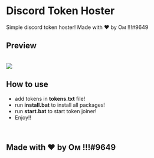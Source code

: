 # Discord Token Hoster
Simple discord token hoster! Made with ❤️ by Oᴍ !!!#9649
<br>
## Preview
<br>
 <img src="https://cdn.discordapp.com/attachments/959477817429622817/989111170524930109/ezgif-3-8217da878a.gif"/>

<br>


## How to use
* add tokens in **tokens.txt** file!
* run **install.bat** to install all packages!
* run **start.bat** to start token joiner!
* Enjoy!!

<br>

## Made with ❤️ by Oᴍ !!!#9649
